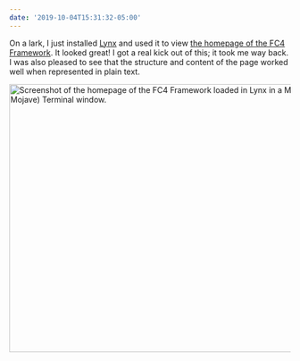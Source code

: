 ```yaml
---
date: '2019-10-04T15:31:32-05:00'
---
```

On a lark, I just installed [Lynx](https://lynx.invisible-island.net) and used it to view [the homepage of the FC4 Framework](https://fundingcircle.github.io/fc4-framework/). It looked great! I got a real kick out of this; it took me way back. I was also pleased to see that the structure and content of the page worked well when represented in plain text.

<img src="/posts/uploads/2019/1a3fbe9360.jpg" width="600" height="480" alt="Screenshot of the homepage of the FC4 Framework loaded in Lynx in a MacOS (10.14 Mojave) Terminal window." />
